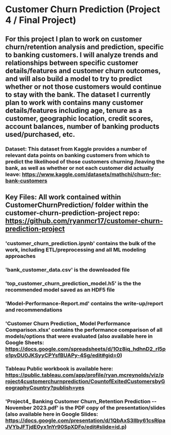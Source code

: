 # Customer Churn Prediction (Project 4 / Final Project)

## For this project I plan to work on customer churn/retention analysis and prediction, specific to banking customers. I will analyze trends and relationships between specific customer details/features and customer churn outcomes, and will also build a model to try to predict whether or not those customers would continue to stay with the bank. The dataset I currently plan to work with contains many customer details/features including age, tenure as a customer, geographic location, credit scores, account balances, number of banking products used/purchased, etc.

### Dataset: This dataset from Kaggle provides a number of relevant data points on banking customers from which to predict the likelihood of those customers churning /leaving the bank, as well as whether or not each customer did actually leave: https://www.kaggle.com/datasets/mathchi/churn-for-bank-customers

## Key Files: All work contained within CustomerChurnPrediction/ folder within the customer-churn-prediction-project repo: https://github.com/ryanmcr17/customer-churn-prediction-project
### 'customer_churn_prediction.ipynb' contains the bulk of the work, including ETL/preprocessing and all ML modeling approaches
### 'bank_customer_data.csv' is the downloaded file
### 'top_customer_churn_prediction_model.h5' is the the recommended model saved as an HDF5 file
### 'Model-Performance-Report.md' contains the write-up/report and recommendations
### 'Customer Churn Prediction_ Model Performance Comparison.xlsx' contains the performance comparison of all models/options that were evaluated (also available here in Google Sheets: https://docs.google.com/spreadsheets/d/1Oz8iq_hdhnD2_rl5po1pvDU0JKSyyCPYsfBUAPy-4Sg/edit#gid=0)
### Tableau Public workbook is available here: https://public.tableau.com/app/profile/ryan.mcreynolds/viz/project4customerchurnprediction/CountofExitedCustomersbyGeographyCountry?publish=yes
### 'Project4_ Banking Customer Churn_Retention Prediction -- November 2023.pdf' is the PDF copy of the presentation/slides (also available here in Google Slides: https://docs.google.com/presentation/d/1QbAxS3llby61csRipaJVYbJFTjdE0yx1nYr90SpXDFo/edit#slide=id.p)

